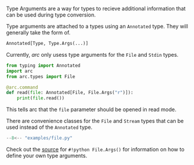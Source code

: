 Type Arguments are a way for types to recieve additional information that can be used during type conversion.


Type arguments are attached to a types using an `Annotated` type. They will generally take the form of.

```py
Annotated[Type, Type.Args(...)]
```

Currently, *arc* only usess type arguments for the `File` and `Stdin` types.

```py
from typing import Annotated
import arc
from arc.types import File

@arc.command
def read(file: Annotated[File, File.Args("r")]):
    print(file.read())
```

This tells arc that the `file` parameter should be opened in read mode.


There are convenience classes for the `File` and `Stream` types that can be used instead of the `Annotated` type.


```py title="examples/file.py"
--8<-- "examples/file.py"
```

Check out the [source](https://github.com/seanrcollings/arc/blob/main/arc/types/file.py#L28) for `#!python File.Args()` for information on how to define your own type arguments.

